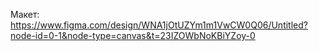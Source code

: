 Макет: https://www.figma.com/design/WNA1jOtUZYm1m1VwCW0Q06/Untitled?node-id=0-1&node-type=canvas&t=23IZOWbNoKBiYZoy-0
